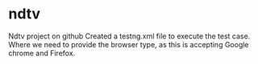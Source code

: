 # ndtv
Ndtv project on github
Created a testng.xml file to execute the test case.
Where we need to provide the browser type, as this is accepting Google chrome and Firefox.
